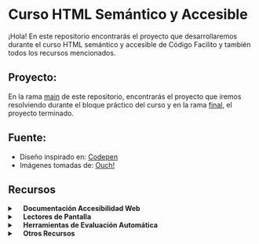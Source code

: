 # Curso HTML Semántico y Accesible

¡Hola! En este repositorio encontrarás el proyecto que desarrollaremos durante el curso HTML semántico y accesible de Código Facilito y también todos los recursos mencionados.




## Proyecto:

En la rama [main](https://github.com/CrisRuedaP/proyecto-accesibilidad-web/tree/main) de este repositorio, encontrarás el proyecto que iremos resolviendo durante el bloque práctico del curso y en la rama [final](https://github.com/CrisRuedaP/proyecto-accesibilidad-web/tree/final), el proyecto terminado.


## Fuente:

+ Diseño inspirado en: [Codepen](https://codepen.io/mirandalwashburn/pen/GRJOZRp)
+ Imágenes tomadas de: [Ouch!](https://iconos8.es/illustrations)

## Recursos 

<details>
	<summary>&nbsp;&nbsp;&nbsp; <b>Documentación Accesibilidad Web</b></summary>
    <ul>
        <li><a href="https://www.w3.org/TR/WCAG21/">WCAG 2.1</a></li>
        <li><a href="https://www.w3.org/WAI/about/">WAI</a></li>
        <li><a href="https://www.w3.org/WAI/WCAG21/Understanding/intro#understanding-the-four-principles-of-accessibility">Principios de Accesibilidad Web - POUR</a></li>
        <li><a href="https://developers.google.com/web/fundamentals/accessibility/semantics-builtin/the-accessibility-tree">El Árbol de Accesibilidad</a></li>
    </ul>
</details>

<details>
	<summary>&nbsp;&nbsp;&nbsp; <b>Lectores de Pantalla</b></summary>
    <ul>
        <li><a href="https://support.apple.com/es-co/guide/voiceover/cpvokys01/mac">Comandos de VoiceOver</a></li>
        <li><a href="https://nvda.es/documentacion/guia-de-usuario-de-nvda/#BasicNVDACommands">Comandos Básicos NVDA</a></li>
        <li><a href="https://support.microsoft.com/es-es/windows/gu%C3%ADa-completa-del-narrador-e4397a0d-ef4f-b386-d8ae-c172f109bdb1#ID0EBD=Windows_10">Guía Completa del Narrador</a></li>
    </ul>
</details>

<details>
	<summary>&nbsp;&nbsp;&nbsp; <b>Herramientas de Evaluación Automática</b></summary>
    <ul>
        <li><a href="https://chrome.google.com/webstore/detail/lighthouse/blipmdconlkpinefehnmjammfjpmpbjk?hl=es">Lighthouse</a></li>
        <li><a href="https://wave.webaim.org/extension/">WAVE</a></li>
        <li><a href="https://chrome.google.com/webstore/detail/axe-devtools-web-accessib/lhdoppojpmngadmnindnejefpokejbdd">Axe Accessiblity</a></li>
        <li><a href="https://chrome.google.com/webstore/detail/funkify-%E2%80%93-disability-simu/ojcijjdchelkddboickefhnbdpeajdjg">Funkify</a></li>
    </ul>
</details>

<details>
	<summary>&nbsp;&nbsp;&nbsp; <b>Otros Recursos</b></summary>
    <ul>
        <li><a href="https://www.w3.org/WAI/tutorials/images/decision-tree/">Mapa de Decisión para Textos Alternativos</a></li>
    </ul>
</details>

